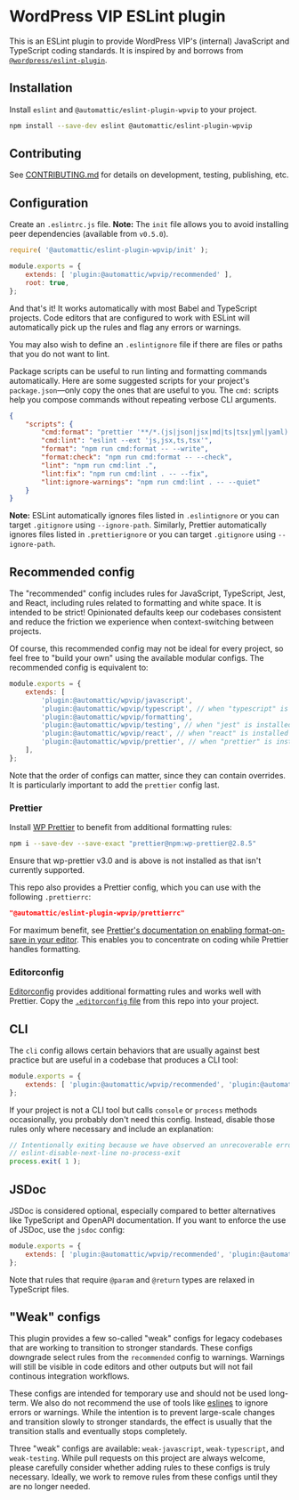# WordPress VIP ESLint plugin

This is an ESLint plugin to provide WordPress VIP's (internal) JavaScript and TypeScript coding standards. It is inspired by and borrows from [`@wordpress/eslint-plugin`](https://github.com/WordPress/gutenberg/tree/trunk/packages/eslint-plugin).

## Installation

Install `eslint` and `@automattic/eslint-plugin-wpvip` to your project.

```sh
npm install --save-dev eslint @automattic/eslint-plugin-wpvip
```

## Contributing

See [CONTRIBUTING.md](https://github.com/Automattic/eslint-config-wpvip/blob/trunk/CONTRIBUTING.md) for details on development, testing, publishing, etc.

## Configuration

Create an `.eslintrc.js` file. **Note:** The `init` file allows you to avoid installing peer dependencies (available from `v0.5.0`).

```js
require( '@automattic/eslint-plugin-wpvip/init' );

module.exports = {
	extends: [ 'plugin:@automattic/wpvip/recommended' ],
	root: true,
};
```

And that's it! It works automatically with most Babel and TypeScript projects. Code editors that are configured to work with ESLint will automatically pick up the rules and flag any errors or warnings.

You may also wish to define an `.eslintignore` file if there are files or paths that you do not want to lint.

Package scripts can be useful to run linting and formatting commands automatically. Here are some suggested scripts for your project's `package.json`—only copy the ones that are useful to you. The `cmd:` scripts help you compose commands without repeating verbose CLI arguments.

```json
{
	"scripts": {
		"cmd:format": "prettier '**/*.(js|json|jsx|md|ts|tsx|yml|yaml)'",
		"cmd:lint": "eslint --ext 'js,jsx,ts,tsx'",
		"format": "npm run cmd:format -- --write",
		"format:check": "npm run cmd:format -- --check",
		"lint": "npm run cmd:lint .",
		"lint:fix": "npm run cmd:lint . -- --fix",
		"lint:ignore-warnings": "npm run cmd:lint . -- --quiet"
	}
}
```

**Note:** ESLint automatically ignores files listed in `.eslintignore` or you can target `.gitignore` using `--ignore-path`. Similarly, Prettier automatically ignores files listed in `.prettierignore` or you can target `.gitignore` using `--ignore-path`.

## Recommended config

The "recommended" config includes rules for JavaScript, TypeScript, Jest, and React, including rules related to formatting and white space. It is intended to be strict! Opinionated defaults keep our codebases consistent and reduce the friction we experience when context-switching between projects.

Of course, this recommended config may not be ideal for every project, so feel free to "build your own" using the available modular configs. The recommended config is equivalent to:

```js
module.exports = {
	extends: [
		'plugin:@automattic/wpvip/javascript',
		'plugin:@automattic/wpvip/typescript', // when "typescript" is installed
		'plugin:@automattic/wpvip/formatting',
		'plugin:@automattic/wpvip/testing', // when "jest" is installed
		'plugin:@automattic/wpvip/react', // when "react" is installed
		'plugin:@automattic/wpvip/prettier', // when "prettier" is installed
	],
};
```

Note that the order of configs can matter, since they can contain overrides. It is particularly important to add the `prettier` config last.

### Prettier

Install [WP Prettier](https://github.com/Automattic/wp-prettier) to benefit from additional formatting rules:

```sh
npm i --save-dev --save-exact "prettier@npm:wp-prettier@2.8.5"
```

Ensure that wp-prettier v3.0 and is above is not installed as that isn't currently supported.

This repo also provides a Prettier config, which you can use with the following `.prettierrc`:

```json
"@automattic/eslint-plugin-wpvip/prettierrc"
```

For maximum benefit, see [Prettier's documentation on enabling format-on-save in your editor](https://prettier.io/docs/en/editors.html). This enables you to concentrate on coding while Prettier handles formatting.

### Editorconfig

[Editorconfig](https://editorconfig.org/) provides additional formatting rules and works well with Prettier. Copy the [`.editorconfig` file](./.editorconfig) from this repo into your project.

## CLI

The `cli` config allows certain behaviors that are usually against best practice but are useful in a codebase that produces a CLI tool:

```js
module.exports = {
	extends: [ 'plugin:@automattic/wpvip/recommended', 'plugin:@automattic/wpvip/cli' ],
};
```

If your project is not a CLI tool but calls `console` or `process` methods occasionally, you probably don't need this config. Instead, disable those rules only where necessary and include an explanation:

```js
// Intentionally exiting because we have observed an unrecoverable error.
// eslint-disable-next-line no-process-exit
process.exit( 1 );
```

## JSDoc

JSDoc is considered optional, especially compared to better alternatives like TypeScript and OpenAPI documentation. If you want to enforce the use of JSDoc, use the `jsdoc` config:

```js
module.exports = {
	extends: [ 'plugin:@automattic/wpvip/recommended', 'plugin:@automattic/wpvip/jsdoc' ],
};
```

Note that rules that require `@param` and `@return` types are relaxed in TypeScript files.

## "Weak" configs

This plugin provides a few so-called "weak" configs for legacy codebases that are working to transition to stronger standards. These configs downgrade select rules from the `recommended` config to warnings. Warnings will still be visible in code editors and other outputs but will not fail continous integration workflows.

These configs are intended for temporary use and should not be used long-term. We also do not recommend the use of tools like [eslines](https://github.com/Automattic/eslines) to ignore errors or warnings. While the intention is to prevent large-scale changes and transition slowly to stronger standards, the effect is usually that the transition stalls and eventually stops completely.

Three "weak" configs are available: `weak-javascript`, `weak-typescript`, and `weak-testing`. While pull requests on this project are always welcome, please carefully consider whether adding rules to these configs is truly necessary. Ideally, we work to remove rules from these configs until they are no longer needed.
